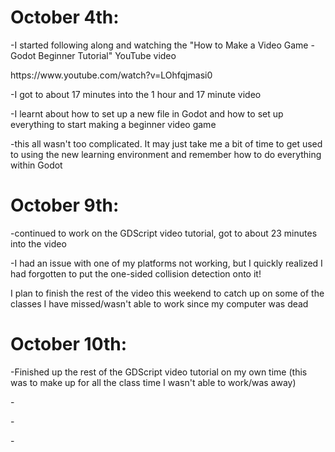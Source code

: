 <h1>October 4th:</h1>
<p>-I started following along and watching the "How to Make a Video Game - Godot Beginner Tutorial" YouTube video</p>
<p>https://www.youtube.com/watch?v=LOhfqjmasi0</p>
<p>-I got to about 17 minutes into the 1 hour and 17 minute video</p>
<p>-I learnt about how to set up a new file in Godot and how to set up everything to start making a beginner video game</p>
<p>-this all wasn't too complicated. It may just take me a bit of time to get used to using the new learning environment and remember how to do everything within Godot</p>

<h1>October 9th:</h1>
<p>-continued to work on the GDScript video tutorial, got to about 23 minutes into the video</p>
<p>-I had an issue with one of my platforms not working, but I quickly realized I had forgotten to put the one-sided collision detection onto it!</p>
<p>I plan to finish the rest of the video this weekend to catch up on some of the classes I have missed/wasn't able to work since my computer was dead</p>

<h1>October 10th:</h1>
<p>-Finished up the rest of the GDScript video tutorial on my own time (this was to make up for all the class time I wasn't able to work/was away)</p>
<p>- </p>
<p>- </p>
<p>- </p>
